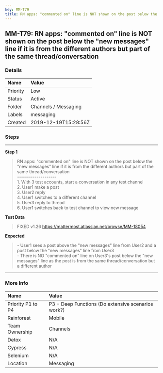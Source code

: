 ```yaml
---
key: MM-T79
title: RN apps: "commented on" line is NOT shown on the post below the "new messages" line if it is from the different authors but part of the same thread/conversation
---
```


## MM-T79: RN apps: "commented on" line is NOT shown on the post below the "new messages" line if it is from the different authors but part of the same thread/conversation

### Details

| Name     | Value                |
| :------- | :------------------- |
| Priority | Low                  |
| Status   | Active               |
| Folder   | Channels / Messaging |
| Labels   | messaging            |
| Created  | 2019-12-19T15:28:56Z |

### Steps

<hr/>

**Step 1**

> <article>RN apps: &quot;commented on&quot; line is NOT shown on the post below the &quot;new messages&quot; line if it is from the different authors but part of the same thread/conversation<br />--------------------<br />1. With 3 test accounts, start a conversation in any test channel<br />2. User1 make a post<br />3. User2 reply<br />4. User1 switches to a different channel<br />5. User3 reply to thread<br />6. User1 switches back to test channel to view new message</article>

**Test Data**

> <article>FIXED v1.26 <a href="https://mattermost.atlassian.net/browse/MM-18054" rel="noopener noreferrer" target="_blank">https://mattermost.atlassian.net/browse/MM-18054</a></article>

**Expected**

> <article>- User1 sees a post above the &quot;new messages&quot; line from User2 and a post below the &quot;new messages&quot; line from User3<br />- There is NO &quot;commented on&quot; line on User3's post below the &quot;new messages&quot; line as the post is from the same thread/conversation but a different author</article>

<hr/>

### More Info

| Name              | Value                                              |
| :---------------- | :------------------------------------------------- |
| Priority P1 to P4 | P3 - Deep Functions (Do extensive scenarios work?) |
| Rainforest        | Mobile                                             |
| Team Ownership    | Channels                                           |
| Detox             | N/A                                                |
| Cypress           | N/A                                                |
| Selenium          | N/A                                                |
| Location          | Messaging                                          |
